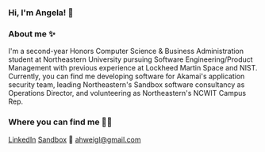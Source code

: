 ### Hi, I'm Angela! 👋

### About me ✨
I'm a second-year Honors Computer Science & Business Administration student at Northeastern University pursuing Software Engineering/Product Management with previous experience at Lockheed Martin Space and NIST. Currently, you can find me developing software for Akamai's application security team, leading Northeastern's Sandbox software consultancy as Operations Director, and volunteering as Northeastern's NCWIT Campus Rep.

### Where you can find me 👩‍💻
[LinkedIn](https://www.linkedin.com/in/angela-weigl/)
[Sandbox](https://github.com/sandboxnu)
📧 ahweigl@gmail.com
